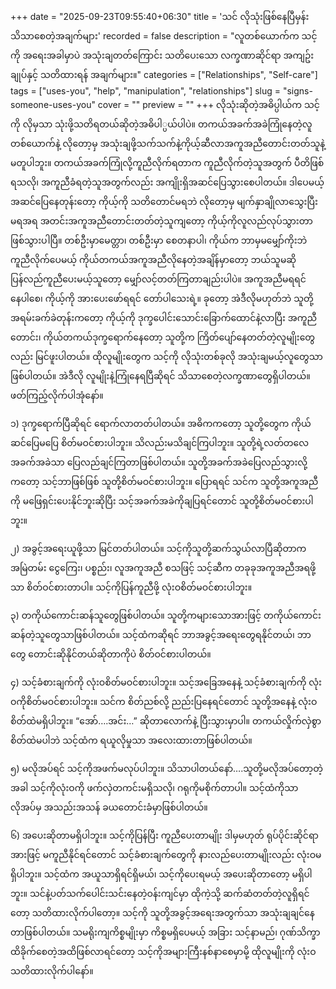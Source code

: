 +++
date = "2025-09-23T09:55:40+06:30"
title = 'သင် လိုသုံးဖြစ်နေပြီမှန်းသိသာစေတဲ့အချက်များ'
recorded = false
description = "လူတစ်ယောက်က သင့်ကို အရေးအခါမှာပဲ အသုံးချတတ်ကြောင်း သတိပေးသော လက္ခဏာဆိုင်ရာ အကျဥ်းချုပ်နှင့် သတိထားရန် အချက်များ။"
categories = ["Relationships", "Self-care"]
tags = ["uses-you", "help", "manipulation", "relationships"]
slug = "signs-someone-uses-you"
cover = ""
preview = ""
+++
လိုသုံးဆိုတဲ့အဓိပ္ပါယ်က သင့်ကို လိုမှသာ သုံးဖို့သတိရတယ်ဆိုတဲ့အဓိပါ္ပယ်ပါပဲ။ တကယ်အခက်အခဲကြုံနေတဲ့လူတစ်ယောက်နဲ့ လိုတော့မှ အသုံးချဖို့သက်သက်နဲ့ကိုယ့်ဆီလာအကူအညီတောင်းတတ်သူနဲ့မတူပါဘူး။ တကယ်အခက်ကြုံလို့ကူညီလိုက်ရတာက ကူညီလိုက်တဲ့သူအတွက် ပီတိဖြစ်ရသလို၊ အကူညီခံရတဲ့သူအတွက်လည်း အကျိုးရှိအဆင်ပြေသွားစေပါတယ်။ ဒါပေမယ့် အဆင်ပြေနေတုန်းတော့ ကိုယ့်ကို သတိတောင်မရဘဲ လိုတော့မှ မျက်နှာချိုလာသွေးပြီး မရအရ အတင်းအကူအညီတောင်းတတ်တဲ့သူကျတော့ ကိုယ့်ကိုလူလည်လုပ်သွားတာဖြစ်သွားပါပြီ။
တစ်ဦးမှာမေတ္တာ၊ တစ်ဦးမှာ စေတနာပါ၊ ကိုယ်က ဘာမှမမျှော်ကိုးဘဲ ကူညီလိုက်ပေမယ့် ကိုယ်တကယ်အကူအညီလိုနေတဲ့အချိန်မှာတော့ ဘယ်သူမဆို ပြန်လည်ကူညီပေးမယ့်သူတော့ မျှော်လင့်တတ်ကြတာချည်းပါပဲ။ အကူအညီမရရင်နေပါစေ၊ ကိုယ့်ကို အားပေးဖော်ရရင် တော်ပါသေးရဲ့။ ခုတော့ အဲဒီလိုမဟုတ်ဘဲ သူတို့အရမ်းခက်ခဲတုန်းကတော့ ကိုယ့်ကို ဒုက္ခပေါင်းသောင်းခြောက်ထောင်နဲ့လာပြီး အကူညီတောင်း၊ ကိုယ်တကယ်ဒုက္ခရောက်နေတော့ သူတို့က ကြိတ်ပျော်နေတတ်တဲ့လူမျိုးတွေလည်း မြင်ဖူးပါတယ်။ ထိုလူမျိုးတွေက သင့်ကို လိုသုံးတစ်ခုလို အသုံးချမယ့်လူတွေသာဖြစ်ပါတယ်။ အဲဒီလို လူမျိုးနဲ့ကြုံနေရပြီဆိုရင် သိသာစေတဲ့လက္ခဏာတွေရှိပါတယ်။ ဖတ်ကြည့်လိုက်ပါအုံနော်။

၁) ဒုက္ခရောက်ပြီဆိုရင် ရောက်လာတတ်ပါတယ်။
အဓိကကတော့ သူတို့တွေက ကိုယ်ဆင်ပြေမပြေ စိတ်မဝင်စားပါဘူး။ သိလည်းမသိချင်ကြပါဘူး။ သူတို့ရဲ့လတ်တလေ အခက်အခဲသာ ပြေလည်ချင်ကြတာဖြစ်ပါတယ်။ သူတို့အခက်အခဲပြေလည်သွားလို့ကတော့ သင့်ဘာဖြစ်ဖြစ် သူတို့စိတ်မဝင်စားပါဘူး။ ပြောရရင် သင်က သူတို့အကူအညီကို မဖြေရှင်းပေးနိုင်ဘူးဆိုပြီး သင့်အခက်အခဲကိုချပြရင်တောင် သူတို့စိတ်မဝင်စားပါဘူး။

၂) အခွင့်အရေးယူဖို့သာ မြင်တတ်ပါတယ်။
သင့်ကိုသူတို့ဆက်သွယ်လာပြီဆိုတာက အမြဲတမ်း ငွေကြေး၊ ပစ္စည်း၊ လူအကူအညီ စသဖြင့် သင့်ဆီက တခုခုအကူအညီအရဖို့သာ စိတ်ဝင်စားတာပါ။ သင့်ကိုပြန်ကူညီဖို့ လုံးဝစိတ်မဝင်စားပါဘူး။

၃) တကိုယ်ကောင်းဆန်သူတွေဖြစ်ပါတယ်။
သူတို့ကများသောအားဖြင့် တကိုယ်ကောင်းဆန်တဲ့သူတွေသာဖြစ်ပါတယ်။ သင့်ထံကဆိုရင် ဘာအခွင့်အရေးတွေရနိုင်တယ်၊ ဘာတွေ တောင်းဆိုနိုင်တယ်ဆိုတာကိုပဲ စိတ်ဝင်စားပါတယ်။

၄) သင့်ခံစားချက်ကို လုံးဝစိတ်မဝင်စားပါဘူး။
သင့်အခြေအနေနဲ့ သင့်ခံစားချက်ကို လုံးဝကိုစိတ်မဝင်စားပါဘူး။ သင်က စိတ်ညစ်လို့ ညည်းပြနေရင်တောင် သူတို့အနေနဲ့ လုံးဝစိတ်ထဲမရှိပါဘူး။ “အော်….အင်း…” ဆိုတာလောက်နဲ့ ပြီးသွားမှာပါ။ တကယ်လှိုက်လှဲစွာ စိတ်ထဲမပါဘဲ သင့်ထံက ရယူလိုမှုသာ အလေးထားတာဖြစ်ပါတယ်။

၅) မလိုအပ်ရင် သင့်ကိုအဖက်မလုပ်ပါဘူး။
သိသာပါတယ်နော်….သူတို့မလိုအပ်တော့တဲ့အခါ သင့်ကိုလုံးဝကို ဖက်လှဲတကင်းမရှိသလို၊ ဂရုကိုမစိုက်တာပါ။ သင့်ထံကိုသာ လိုအပ်မှ အသည်းအသန် ခယတောင်းခံမှာဖြစ်ပါတယ်။

၆) အပေးဆိုတာမရှိပါဘူး။
သင့်ကိုပြန်ပြီး ကူညီပေးတာမျိုး ဒါမှမဟုတ် ရုပ်ပိုင်းဆိုင်ရာအားဖြင့် မကူညီနိုင်ရင်တောင် သင့်ခံစားချက်တွေကို နားလည်ပေးတာမျိုးလည်း လုံးဝမရှိပါဘူး။ သင့်ထံက အယူသာရှိရင်ရှိမယ်၊ သင့်ကိုပေးရမယ့် အပေးဆိုတာတော့ မရှိပါဘူး။
သင်နဲ့ပတ်သက်ပေါင်းသင်းနေတဲ့ဝန်းကျင်မှာ ထိုကဲ့သို့ ဆက်ဆံတတ်တဲ့လူရှိရင်တော့ သတိထားလိုက်ပါတော့။ သင့်ကို သူတို့အခွင့်အရေးအတွက်သာ အသုံးချချင်နေတာဖြစ်ပါတယ်။ သမရိုးကျကိစ္စမျိုးမှာ ကိစ္စမရှိပေမယ့် အခြား သင့်နာမည်၊ ဂုဏ်သိက္ခာထိခိုက်စေတဲ့အထိဖြစ်လာရင်တော့ သင့်ကိုအများကြီးနစ်နာစေမှာမို့ ထိုလူမျိုးကို လုံးဝသတိထားလိုက်ပါနော်။ 